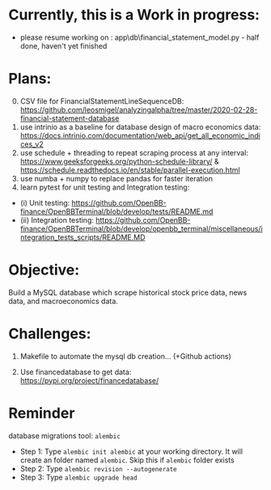 # Currently, this is a Work in progress:
- please resume working on : app\db\financial_statement_model.py - half done, haven't yet finished

# Plans:
0. CSV file for FinancialStatementLineSequenceDB: https://github.com/leosmigel/analyzingalpha/tree/master/2020-02-28-financial-statement-database 
1. use intrinio as a baseline for database design of macro economics data: 
https://docs.intrinio.com/documentation/web_api/get_all_economic_indices_v2
2. use schedule + threading to repeat scraping process at any interval: https://www.geeksforgeeks.org/python-schedule-library/ & https://schedule.readthedocs.io/en/stable/parallel-execution.html
3. use numba + numpy to replace pandas for faster iteration
4. learn pytest for unit testing and Integration testing: 
- (i) Unit testing: https://github.com/OpenBB-finance/OpenBBTerminal/blob/develop/tests/README.md
- (ii) Integration testing: https://github.com/OpenBB-finance/OpenBBTerminal/blob/develop/openbb_terminal/miscellaneous/integration_tests_scripts/README.MD

# Objective:
Build a MySQL database which scrape historical stock price data, news data, and macroeconomics data.

# Challenges:
1. Makefile to automate the mysql db creation... (+Github actions)

2. Use financedatabase to get data: https://pypi.org/project/financedatabase/


# Reminder
database migrations tool: `alembic`

- Step 1: Type `alembic init alembic` at your working directory. It will create an folder named `alembic`. Skip this if `alembic` folder exists
- Step 2: Type `alembic revision --autogenerate`
- Step 3: Type `alembic upgrade head`